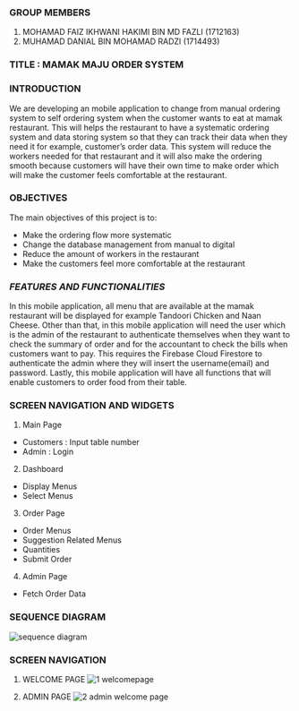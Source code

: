 ### **GROUP MEMBERS**
1. MOHAMAD FAIZ IKHWANI HAKIMI BIN MD FAZLI (1712163)
2. MUHAMAD DANIAL BIN MOHAMAD RADZI (1714493)

### **TITLE : MAMAK MAJU ORDER SYSTEM**

### **INTRODUCTION**
We are developing an mobile application to change from manual ordering system to self ordering system when the customer wants to eat at mamak restaurant. This will helps the restaurant to have a systematic ordering system and data storing system so that they can track their data when they need it for example, customer’s order data. This system will reduce the workers needed for that restaurant and it will also make the ordering smooth because customers will have their own time to make order which will make the customer feels comfortable at the restaurant. 

### **OBJECTIVES**
The main objectives of this project is to:
- Make the ordering flow more systematic
- Change the database management from manual to digital
- Reduce the amount of workers in the restaurant
- Make the customers feel more comfortable at the restaurant

### *FEATURES AND FUNCTIONALITIES*
In this mobile application, all menu that are available at the mamak restaurant will be displayed for example Tandoori Chicken and Naan Cheese. Other than that, in this mobile application will need the user which is the admin of the restaurant to authenticate themselves when they want to check the summary of order and for the accountant to check the bills when customers want to pay. This requires the Firebase Cloud Firestore to authenticate the admin where they will insert the username(email) and password. Lastly, this mobile application will have all functions that will enable customers to order food from their table.

### **SCREEN NAVIGATION AND WIDGETS**
1.	Main Page
-	Customers : Input table number
-	Admin : Login
2.	Dashboard
-	Display Menus
-	Select Menus
3.	Order Page
-	Order Menus
-	Suggestion Related Menus
-	Quantities
-	Submit Order
4.	Admin Page
-	Fetch Order Data

### **SEQUENCE DIAGRAM**
![sequence diagram](https://user-images.githubusercontent.com/69358635/104737657-804e2480-577f-11eb-9a6b-a83481829b89.jpeg)

### **SCREEN NAVIGATION**
1. WELCOME PAGE
![1 welcomepage](https://user-images.githubusercontent.com/69358635/104737879-ca370a80-577f-11eb-9454-14a60b5c1dbb.png)

2. ADMIN PAGE
![2 admin welcome page](https://user-images.githubusercontent.com/69358635/104737951-dcb14400-577f-11eb-960e-488bdcb9bc40.png)

